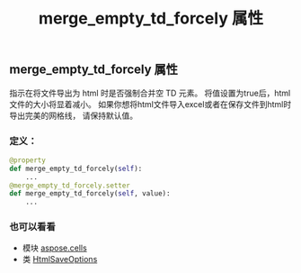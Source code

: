 ﻿---
title: merge_empty_td_forcely 属性
second_title: Aspose.Cells for Python via .NET API 参考文献
description:
type: docs
weight: 500
url: /zh/python-net/aspose.cells/htmlsaveoptions/merge_empty_td_forcely/
is_root: false
---
## merge_empty_td_forcely 属性

指示在将文件导出为 html 时是否强制合并空 TD 元素。
将值设置为true后，html文件的大小将显着减小。
如果你想将html文件导入excel或者在保存文件到html时导出完美的网格线，
请保持默认值。
### 定义：
```python
@property
def merge_empty_td_forcely(self):
    ...
@merge_empty_td_forcely.setter
def merge_empty_td_forcely(self, value):
    ...
```

### 也可以看看
* 模块 [aspose.cells](../../)
* 类 [HtmlSaveOptions](/cells/zh/python-net/aspose.cells/htmlsaveoptions)
